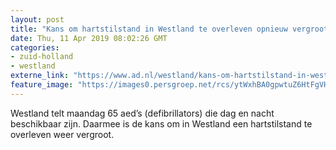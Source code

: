 ```yaml
---
layout: post
title: "Kans om hartstilstand in Westland te overleven opnieuw vergroot"
date: Thu, 11 Apr 2019 08:02:26 GMT
categories: 
- zuid-holland 
- westland 
externe_link: "https://www.ad.nl/westland/kans-om-hartstilstand-in-westland-te-overleven-opnieuw-vergroot~a418d0ba/"
feature_image: "https://images0.persgroep.net/rcs/ytWxhBA0gpwtuZ6HtFgVHmJjWJQ/diocontent/137203949/_fitwidth/400/?appId=21791a8992982cd8da851550a453bd7f&quality=0.7"
---
```


Westland telt maandag 65 aed’s (defibrillators) die dag en nacht beschikbaar zijn. Daarmee is de kans om in Westland een hartstilstand te overleven weer vergroot.
